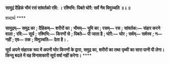 **सामुद्रं दैहिकं भौमं रसं सांवर्तको रवि: ।** **रश्मिभि: पिबते घोरै: सर्वं नैव विमुञ्चति ॥ ८॥** 

शब्दार्थ **** 

**सामुद्रम्—** **समुद्र का** **; दैहिकम्—** **शरीरों का** **; भौमम्—** **भूमि का** **; रसम्—** **रस** **; सांवर्तक:—** **संहार करने वाला** **; रवि:—** **सूर्य** **;** **रश्मिभि:—** **किरणों से** **; पिबते—** **पी जाता है** **; घोरै:—** **घोर** **; सर्वम्—** **सर्वस्व** **; न—** **नहीं** **; एव—** **तक** **; विमुञ्चति—** **देता है।** **.** 

**सूर्य अपने संहारक रूप में अपनी घोर किरणों के द्वारा, समुद्र का, शरीरों का तथा** **पृथ्वी का सारा पानी पी लेगा। किन्तु बदले में यह विनाशकारी सूर्य वर्षा नहीं करेगा।** **** 